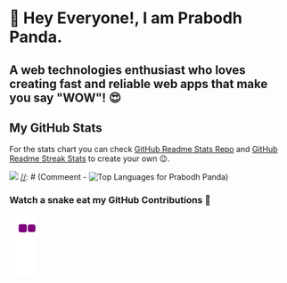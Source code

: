 # 👋 Hey Everyone!, I am Prabodh Panda.
## A web technologies enthusiast who loves creating fast and reliable web apps that make you say "WOW"! 😍

## My GitHub Stats

For the stats chart you can check [GitHub Readme Stats Repo](https://github.com/anuraghazra/github-readme-stats) and [GitHub Readme Streak Stats](https://github-readme-streak-stats.herokuapp.com/demo/) to create your own 😉.


[//]: # (Commeent - <img src="https://github-readme-stats.vercel.app/api?username=prabodh-panda&show_icons=true&include_all_commits=true&count_private=true&theme=jolly&layout=compact" alt="GitHub Stats for Prabodh Panda" width="700"> )
<img src="https://github-readme-streak-stats.herokuapp.com?user=prabodh-panda&theme=jolly" width="700">
[//]: # (Commeent - <img src="https://github-readme-stats.vercel.app/api/top-langs/?username=prabodh-panda&theme=jolly" alt="Top Languages for Prabodh Panda" width="290">)

### Watch a snake eat my GitHub Contributions 👀
![snake gif](https://github.com/Prabodh-Panda/Prabodh-Panda/blob/output/github-contribution-grid-snake.gif)
